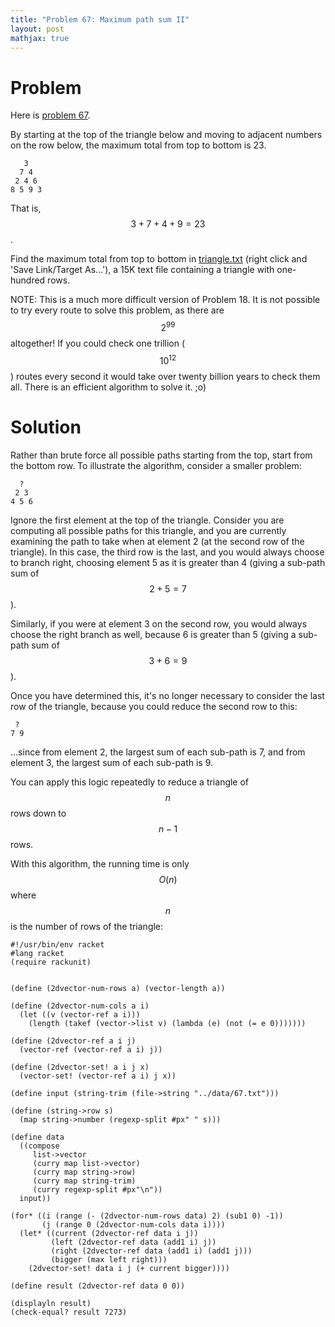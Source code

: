 ```yaml
---
title: "Problem 67: Maximum path sum II"
layout: post
mathjax: true
---
```


# Problem
Here is [problem 67](https://projecteuler.net/problem=67).

By starting at the top of the triangle below and moving to adjacent numbers on the row below, the maximum total from top to bottom is 23.

```
   3
  7 4
 2 4 6
8 5 9 3
```

That is, $$3 + 7 + 4 + 9 = 23$$.

Find the maximum total from top to bottom in [triangle.txt](https://github.com/retiman/project-euler/blob/main/data/67.txt) (right click and 'Save Link/Target As...'), a 15K text file containing a triangle with one-hundred rows.

NOTE: This is a much more difficult version of Problem 18. It is not possible to try every route to solve this problem, as there are $$2^{99}$$ altogether! If you could check one trillion ($$10^{12}$$) routes every second it would take over twenty billion years to check them all. There is an efficient algorithm to solve it. ;o)

# Solution
Rather than brute force all possible paths starting from the top, start from the bottom row.  To illustrate the algorithm, consider a smaller problem:

```
  ?
 2 3
4 5 6
```

Ignore the first element at the top of the triangle.  Consider you are computing all possible paths for this triangle, and you are currently examining the path to take when at element 2 (at the second row of the triangle).  In this case, the third row is the last, and you would always choose to branch right, choosing element 5 as it is greater than 4 (giving a sub-path sum of $$2+5=7$$).

Similarly, if you were at element 3 on the second row, you would always choose the right branch as well, because 6 is greater than 5 (giving a sub-path sum of $$3+6=9$$).  

Once you have determined this, it's no longer necessary to consider the last row of the triangle, because you could reduce the second row to this:

```
 ?
7 9
```

...since from element 2, the largest sum of each sub-path is 7, and from element 3, the largest sum of each sub-path is 9.

You can apply this logic repeatedly to reduce a triangle of $$n$$ rows down to $$n-1$$ rows.

With this algorithm, the running time is only $$O(n)$$ where $$n$$ is the number of rows of the triangle:

```
#!/usr/bin/env racket
#lang racket
(require rackunit)


(define (2dvector-num-rows a) (vector-length a))

(define (2dvector-num-cols a i)
  (let ((v (vector-ref a i)))
    (length (takef (vector->list v) (lambda (e) (not (= e 0)))))))

(define (2dvector-ref a i j)
  (vector-ref (vector-ref a i) j))

(define (2dvector-set! a i j x)
  (vector-set! (vector-ref a i) j x))

(define input (string-trim (file->string "../data/67.txt")))

(define (string->row s)
  (map string->number (regexp-split #px" " s)))

(define data
  ((compose
     list->vector
     (curry map list->vector)
     (curry map string->row)
     (curry map string-trim)
     (curry regexp-split #px"\n"))
  input))

(for* ((i (range (- (2dvector-num-rows data) 2) (sub1 0) -1))
       (j (range 0 (2dvector-num-cols data i))))
  (let* ((current (2dvector-ref data i j))
         (left (2dvector-ref data (add1 i) j))
         (right (2dvector-ref data (add1 i) (add1 j)))
         (bigger (max left right)))
    (2dvector-set! data i j (+ current bigger))))

(define result (2dvector-ref data 0 0))

(displayln result)
(check-equal? result 7273)
```
